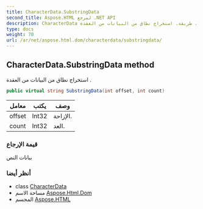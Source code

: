 ```yaml
---
title: CharacterData.SubstringData
second_title: Aspose.HTML لمرجع .NET API
description: CharacterData طريقة. استخراج نطاق من البيانات من العقدة .
type: docs
weight: 70
url: /ar/net/aspose.html.dom/characterdata/substringdata/
---
```

## CharacterData.SubstringData method

استخراج نطاق من البيانات من العقدة .

```csharp
public virtual string SubstringData(int offset, int count)
```

| معامل | يكتب | وصف |
| --- | --- | --- |
| offset | Int32 | الإزاحة. |
| count | Int32 | العد. |

### قيمة الإرجاع

بيانات النص

### أنظر أيضا

* class [CharacterData](../)
* مساحة الاسم [Aspose.Html.Dom](../../characterdata/)
* المجسم [Aspose.HTML](../../../)


